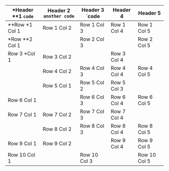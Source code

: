 | *Header **1 `code`  | Header 2 `another code`  | Header 3 `code  | Header 4   | Header 5   |
|------------|-----------------------|------------|------------|------------|
| **Row *1 Col 1| Row 1 Col 2| Row 1 Col 3| Row 1 Col 4| Row 1 Col 5|
| *Row **2 Col 1|     | Row 2 Col 3|            | Row 2 Col 5|
| *Row* 3 *Col 1| Row 3 Col 2|            | Row 3 Col 4|            |
|            | Row 4 Col 2| Row 4 Col 3| Row 4 Col 4| Row 4 Col 5|
         | Row 5 Col 1| Row 5 Col 2| Row 5 Col 3|            | Row 5 Col 5|
| Row 6 Col 1|            | Row 6 Col 3| Row 6 Col 4| Row 6 Col 5|
| Row 7 Col 1| Row 7 Col 2| Row 7 Col 3| Row 7 Col 4|            |
|            | Row 8 Col 2| Row 8 Col 3| Row 8 Col 4| Row 8 Col 5|
| Row 9 Col 1| Row 9 Col 2|            | Row 9 Col 4| Row 9 Col 5|
| Row 10 Col 1|           | Row 10 Col 3|           | Row 10 Col 5|